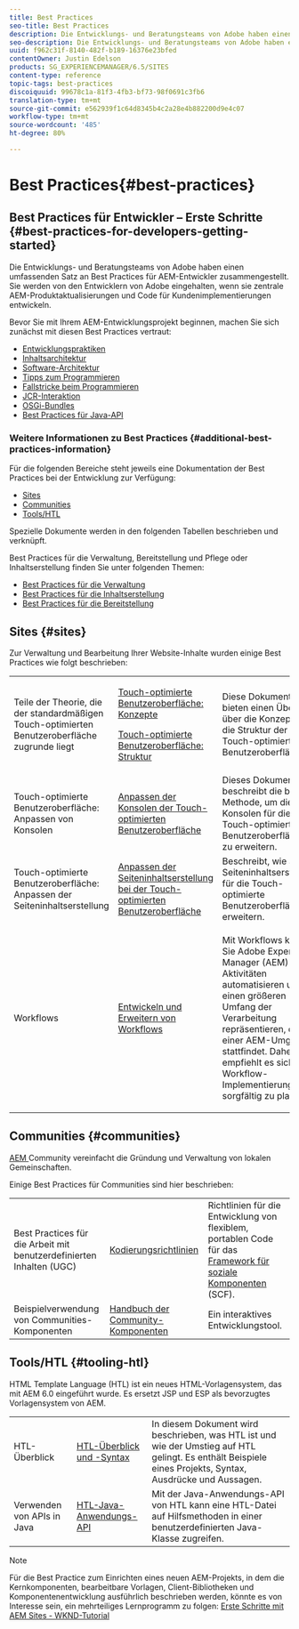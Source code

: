 ```yaml
---
title: Best Practices
seo-title: Best Practices
description: Die Entwicklungs- und Beratungsteams von Adobe haben einen umfassenden Satz an Best Practices für AEM-Entwickler zusammengestellt
seo-description: Die Entwicklungs- und Beratungsteams von Adobe haben einen umfassenden Satz an Best Practices für AEM-Entwickler zusammengestellt
uuid: f962c31f-8140-482f-b189-16376e23bfed
contentOwner: Justin Edelson
products: SG_EXPERIENCEMANAGER/6.5/SITES
content-type: reference
topic-tags: best-practices
discoiquuid: 99678c1a-81f3-4fb3-bf73-98f0691c3fb6
translation-type: tm+mt
source-git-commit: e562939f1c64d8345b4c2a28e4b882200d9e4c07
workflow-type: tm+mt
source-wordcount: '485'
ht-degree: 80%

---
```



# Best Practices{#best-practices}

## Best Practices für Entwickler – Erste Schritte {#best-practices-for-developers-getting-started}

Die Entwicklungs- und Beratungsteams von Adobe haben einen umfassenden Satz an Best Practices für AEM-Entwickler zusammengestellt. Sie werden von den Entwicklern von Adobe eingehalten, wenn sie zentrale AEM-Produktaktualisierungen und Code für Kundenimplementierungen entwickeln.

Bevor Sie mit Ihrem AEM-Entwicklungsprojekt beginnen, machen Sie sich zunächst mit diesen Best Practices vertraut:

* [Entwicklungspraktiken](/help/sites-developing/development-practices.md)
* [Inhaltsarchitektur](/help/sites-developing/content-architecture.md)
* [Software-Architektur](/help/sites-developing/software-architecture.md)
* [Tipps zum Programmieren](/help/sites-developing/coding-tips.md)
* [Fallstricke beim Programmieren](/help/sites-developing/code-pitfalls.md)
* [JCR-Interaktion](/help/sites-developing/jcr-integration.md)
* [OSGi-Bundles](/help/sites-developing/osgi-bundles.md)
* [Best Practices für Java-API](https://docs.adobe.com/content/help/en/experience-manager-learn/foundation/development/understand-java-api-best-practices.html)

### Weitere Informationen zu Best Practices {#additional-best-practices-information}

Für die folgenden Bereiche steht jeweils eine Dokumentation der Best Practices bei der Entwicklung zur Verfügung:

* [Sites](#sites)
* [Communities](/help/sites-developing/best-practices.md#communities)
* [Tools/HTL](/help/sites-developing/best-practices.md#tooling-htl)

Spezielle Dokumente werden in den folgenden Tabellen beschrieben und verknüpft.

Best Practices für die Verwaltung, Bereitstellung und Pflege oder Inhaltserstellung finden Sie unter folgenden Themen:

* [Best Practices für die Verwaltung](/help/sites-administering/administer-best-practices.md) 
* [Best Practices für die Inhaltserstellung](/help/sites-authoring/best-practices.md)
* [Best Practices für die Bereitstellung](/help/sites-deploying/best-practices.md) 

## Sites {#sites}

Zur Verwaltung und Bearbeitung Ihrer Website-Inhalte wurden einige Best Practices wie folgt beschrieben:

<table>
 <tbody>
  <tr>
   <td>Teile der Theorie, die der standardmäßigen Touch-optimierten Benutzeroberfläche zugrunde liegt</td>
   <td><p><a href="/help/sites-developing/touch-ui-concepts.md">Touch-optimierte Benutzeroberfläche: Konzepte</a></p> <p><a href="/help/sites-developing/touch-ui-structure.md">Touch-optimierte Benutzeroberfläche: Struktur</a></p> </td>
   <td>Diese Dokumente bieten einen Überblick über die Konzepte und die Struktur der Touch-optimierten Benutzeroberfläche.</td>
  </tr>
  <tr>
   <td>Touch-optimierte Benutzeroberfläche: Anpassen von Konsolen </td>
   <td><a href="/help/sites-developing/customizing-consoles-touch.md">Anpassen der Konsolen der Touch-optimierten Benutzeroberfläche</a></td>
   <td>Dieses Dokument beschreibt die beste Methode, um die Konsolen für die Touch-optimierte Benutzeroberfläche zu erweitern.</td>
  </tr>
  <tr>
   <td>Touch-optimierte Benutzeroberfläche: Anpassen der Seiteninhaltserstellung</td>
   <td><a href="/help/sites-developing/customizing-page-authoring-touch.md">Anpassen der Seiteninhaltserstellung bei der Touch-optimierten Benutzeroberfläche</a></td>
   <td>Beschreibt, wie Sie die Seiteninhaltserstellung für die Touch-optimierte Benutzeroberfläche erweitern.</td>
  </tr>
  <tr>
   <td>Workflows</td>
   <td><a href="/help/sites-developing/workflows-best-practices.md">Entwickeln und Erweitern von Workflows</a></td>
   <td><p>Mit Workflows können Sie Adobe Experience Manager (AEM)-Aktivitäten automatisieren und einen größeren Umfang der Verarbeitung repräsentieren, die in einer AEM-Umgebung stattfindet. Daher empfiehlt es sich, die Workflow-Implementierungen sorgfältig zu planen.</p> </td>
  </tr>
 </tbody>
</table>

## Communities {#communities}

[AEM ](/help/communities/overview.md) Community vereinfacht die Gründung und Verwaltung von lokalen Gemeinschaften.

Einige Best Practices für Communities sind hier beschrieben:

|  |  |  |
|---|---|---|
| Best Practices für die Arbeit mit benutzerdefinierten Inhalten (UGC) | [Kodierungsrichtlinien ](/help/communities/code-guide.md) | Richtlinien für die Entwicklung von flexiblem, portablen Code für das [Framework für soziale Komponenten](/help/communities/scf.md) (SCF). |
| Beispielverwendung von Communities-Komponenten | [Handbuch der Community-Komponenten](/help/communities/components-guide.md) | Ein interaktives Entwicklungstool. |

## Tools/HTL {#tooling-htl}

HTML Template Language (HTL) ist ein neues HTML-Vorlagensystem, das mit AEM 6.0 eingeführt wurde. Es ersetzt JSP und ESP als bevorzugtes Vorlagensystem von AEM.

|  |  |  |
|---|---|---|
| HTL-Überblick | [HTL-Überblick und -Syntax](https://docs.adobe.com/content/help/de/experience-manager-htl/using/overview.html) | In diesem Dokument wird beschrieben, was HTL ist und wie der Umstieg auf HTL gelingt. Es enthält Beispiele eines Projekts, Syntax, Ausdrücke und Aussagen. |
| Verwenden von APIs in Java | [HTL-Java-Anwendungs-API](https://helpx.adobe.com/experience-manager/htl/using/use-api.html) | Mit der Java-Anwendungs-API von HTL kann eine HTL-Datei auf Hilfsmethoden in einer benutzerdefinierten Java-Klasse zugreifen. |

>[!NOTE]
>
>Für die Best Practice zum Einrichten eines neuen AEM-Projekts, in dem die Kernkomponenten, bearbeitbare Vorlagen, Client-Bibliotheken und Komponentenentwicklung ausführlich beschrieben werden, könnte es von Interesse sein, ein mehrteiliges Lernprogramm zu folgen:
>[Erste Schritte mit AEM Sites - WKND-Tutorial](https://helpx.adobe.com/experience-manager/kt/sites/using/getting-started-wknd-tutorial-develop.html)

